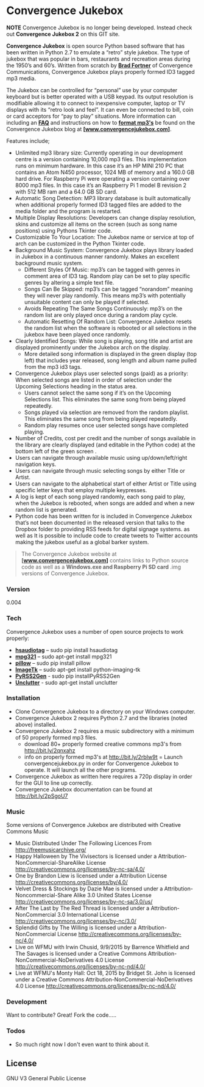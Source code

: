 # Convergence Jukebox

**NOTE** Convergence Jukebox is no longer being developed. Instead check out **Convergence Jukebox 2** on this GIT site.

**Convergence Jukebox** is open source Python based software that has been written in Python 2.7 to emulate a “retro” style jukebox. The type of jukebox that was popular in bars, restaurants and recreation areas during the 1950’s and 60’s. Written from scratch by **[Brad Fortner]** of Convergence Communications, Convergence Jukebox plays properly formed ID3 tagged mp3 media. 

The Jukebox can be controlled for “personal” use by your computer keyboard but is better operated with a USB keypad. Its output resolution is modifiable allowing it to connect to inexpensive computer, laptop or TV displays with its “retro look and feel”. It can even be connected to bill, coin or card acceptors for “pay to play” situations. More information can including an **[FAQ]** and instructions on how to **[format mp3's]** be found on the Convergence Jukebox blog at **[www.convergencejukebox.com]**.

Features include;
- Unlimited mp3 library size: Currently operating in our development centre is a version containing 10,000 mp3 files. This implementation runs on minimum hardware. In this case it’s an HP MINI 210 PC that contains an Atom N450 processor, 1024 MB of memory and a ‎160.0 GB hard drive. For Raspberry Pi were operating a version containing over 8000 mp3 files. In this case it’s an Raspberry Pi 1 model B revision 2 with 512 MB ram and a ‎64.0 GB SD card.
- Automatic Song Detection: MP3 library database is built automatically when additional properly formed ID3 tagged files are added to the media folder and the program is restarted.
- Multiple Display Resolutions: Developers can change display resolution, skins and customize all items on the screen (such as song name positions) using Pythons Tkinter code.
- Customizable To Your Location: The Jukebox name or service at top of arch can be customized in the Python Tkinter code.
- Background Music System: Convergence Jukebox plays library loaded in Jukebox in a continuous manner randomly. Makes an excellent background music system.
    -  Different Styles Of Music: mp3’s can be tagged with genres in comment area of ID3 tag. Random play can be set to play specific genres by altering a simple text file.
    - Songs Can Be Skipped: mp3’s can be tagged “norandom” meaning they will never play randomly. This means mp3’s with potentially unsuitable content can only be played if selected.
    - Avoids Repeating The Same Songs Continuously: mp3’s on the random list are only played once during a random play cycle.
    - Automatic Resetting Of Random List: Convergence Jukebox resets the random list when the software is rebooted or all selections in the jukebox have been played once randomly.
- Clearly Identified Songs: While song is playing, song title and artist are displayed prominently under the Jukebox arch on the display.
    - More detailed song information is displayed in the green display (top left) that includes year released, song length and album name pulled from the mp3 id3 tags.
- Convergence Jukebox plays user selected songs (paid) as a priority: When selected songs are listed in order of selection under the Upcoming Selections heading in the status area.
    - Users cannot select the same song if it’s on the Upcoming Selections list. This eliminates the same song from being played repeatedly.
    - Songs played via selection are removed from the random playlist. This eliminates the same song from being played repeatedly.
    - Random play resumes once user selected songs have completed playing.
- Number of Credits, cost per credit and the number of songs available in the library are clearly displayed (and editable in the Python code) at the bottom left of the green screen .
- Users can navigate through available music using up/down/left/right navigation keys.
- Users can navigate through music selecting songs by either Title or Artist.
- Users can navigate to the alphabetical start of either Artist or Title using specific letter keys that employ multiple keypresses.
- A log is kept of each song played randomly, each song paid to play, when the Jukebox is rebooted, when songs are added and when a new random list is generated.
- Python code has been written for is included in Convergence Jukebox that’s not been documented in the released version that talks to the Dropbox folder to providing RSS feeds for digital signage systems. as well as It is possible to include code to create tweets to Twitter accounts making the jukebox useful as a global barker system.



> The Convergence Jukebox website at **[www.convergencejukebox.com]** contains links
> to Python source code as well as a **Windows.exe and Raspberry Pi SD card** .img versions of 
>Convergence Jukebox.


### Version
0.004

### Tech

Convergence Jukebox uses a number of open source projects to work properly:

* **[hsaudiotag]** – sudo pip install hsaudiotag
* **[mpg321]** – sudo apt-get install mpg321
* **[pillow]** – sudo pip install pillow
* **[ImageTk]** – sudo apt-get install python-imaging-tk
* **[PyRSS2Gen]** - sudo pip installPyRSS2Gen
* **[Unclutter]** - sudo apt-get install unclutter

### Installation

- Clone Convergence Jukebox to a directory on your Windows computer.
- Convergence Jukebox 2 requires Python 2.7 and the libraries (noted above) installed.
- Convergence Jukebox 2 requires a music subdirectory with a minimum of 50 properly formed mp3 files.
    - download 80+ properly formed creative commons mp3's from http://bit.ly/2qnxahz
    - info on properly formed mp3's at http://bit.ly/2rbIw9t
= Launch convergencejukebox.py in order for Convergence Jukebox to operate. It will launch all the other programs.
- Convergence Jukebox as written here requires a 720p display in order for the GUI to line up correctly.
- Convergence Jukebox documentation can be found at http://bit.ly/2pSgoU7

### Music

Some versions of Convergence Jukebox are distributed with Creative Commons Music

* Music Distributed Under The Following Licences From http://freemusicarchive.org/
* Happy Halloween by The Vivisectors is licensed under a Attribution-NonCommercial-ShareAlike License http://creativecommons.org/licenses/by-nc-sa/4.0/
* One by Brandon Liew is licensed under a Attribution License http://creativecommons.org/licenses/by/4.0/
* Velvet Dress & Stockings by Dazie Mae is licensed under a Attribution-Noncommercial-Share Alike 3.0 United States License http://creativecommons.org/licenses/by-nc-sa/3.0/us/
* After The Last by The Red Thread is licensed under a Attribution-NonCommercial 3.0 International License http://creativecommons.org/licenses/by-nc/3.0/
* Splendid Gifts by The Willing is licensed under a Attribution-NonCommercial License http://creativecommons.org/licenses/by-nc/4.0/
* Live on WFMU with Irwin Chusid, 9/9/2015 by Barrence Whitfield and The Savages is licensed under a Creative Commons Attribution-NonCommercial-NoDerivatives 4.0 License http://creativecommons.org/licenses/by-nc-nd/4.0/
* Live at WFMU's Monty Hall: Oct 18, 2015 by Bridget St. John is licensed under a Creative Commons Attribution-NonCommercial-NoDerivatives 4.0 License http://creativecommons.org/licenses/by-nc-nd/4.0/


### Development

Want to contribute? Great! Fork the code.....

### Todos

 - So much right now I don't even want to think about it.

License
----

GNU V3 General Public License


[//]: # (These are reference links used in the body of this note and get stripped out when the markdown processor does its job. There is no need to format nicely because it shouldn't be seen. Thanks SO - http://stackoverflow.com/questions/4823468/store-comments-in-markdown-syntax)

   [Brad Fortner]: <https://www.linkedin.com/in/bfortner>
   [www.convergencejukebox.com]: <http://www.convergencejukebox.com>
   [hsaudiotag]: <https://pypi.python.org/pypi/hsaudiotag>
   [mpg321]: <http://mpg321.sourceforge.net/>
   [pillow]: <https://pillow.readthedocs.org/en/3.1.x/>
   [ImageTk]: <http://pillow.readthedocs.org/en/3.0.x/reference/ImageTk.html>
   [PyRSS2Gen]: <http://www.dalkescientific.com/Python/PyRSS2Gen.html>
   [Unclutter]: <http://sourceforge.net/projects/unclutter/>
   [format mp3's]: <https://docs.google.com/document/d/1wc3l6keReNS850kQRRfQwHofUCvj3HhDXVgUWesRLf0/pub>
   [FAQ]: <https://docs.google.com/document/d/1WTYAmVawP2s8ruYispc3wRWVOO9bEDNvA2KJomWFTuw/pub>
